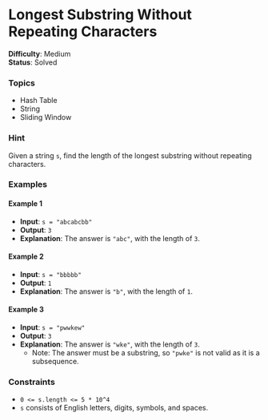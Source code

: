 # Longest Substring Without Repeating Characters

**Difficulty**: Medium  
**Status**: Solved

### Topics

- Hash Table
- String
- Sliding Window

### Hint

Given a string `s`, find the length of the longest substring without repeating characters.

### Examples

#### Example 1

- **Input**: `s = "abcabcbb"`
- **Output**: `3`
- **Explanation**: The answer is `"abc"`, with the length of `3`.

#### Example 2

- **Input**: `s = "bbbbb"`
- **Output**: `1`
- **Explanation**: The answer is `"b"`, with the length of `1`.

#### Example 3

- **Input**: `s = "pwwkew"`
- **Output**: `3`
- **Explanation**: The answer is `"wke"`, with the length of `3`.
  - Note: The answer must be a substring, so `"pwke"` is not valid as it is a subsequence.

### Constraints

- `0 <= s.length <= 5 * 10^4`
- `s` consists of English letters, digits, symbols, and spaces.

